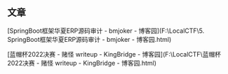 ## 文章

[SpringBoot框架华夏ERP源码审计 - bmjoker - 博客园](F:\LocalCTF\5. SpringBoot框架华夏ERP源码审计 - bmjoker - 博客园.html)

[蓝帽杯2022决赛 - 赌怪 writeup - KingBridge - 博客园](F:\LocalCTF\蓝帽杯2022决赛 - 赌怪 writeup - KingBridge - 博客园.html)